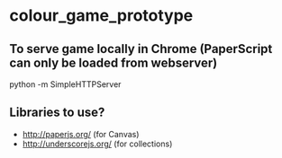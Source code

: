 colour_game_prototype
=====================

## To serve game locally in Chrome (PaperScript can only be loaded from webserver)
python -m SimpleHTTPServer

## Libraries to use?
* http://paperjs.org/ (for Canvas)
* http://underscorejs.org/ (for collections)
